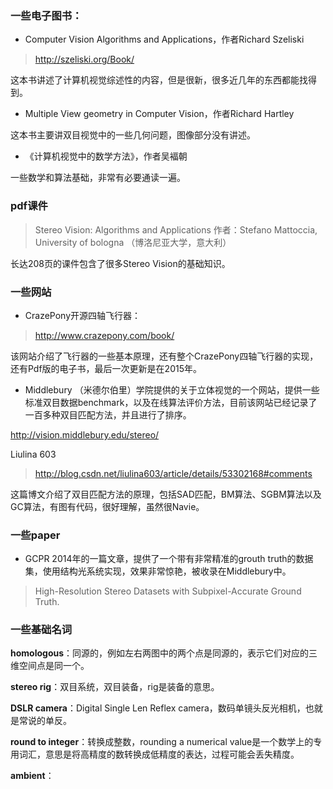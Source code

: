 ### 一些电子图书：

- Computer Vision Algorithms and Applications，作者Richard Szeliski

> http://szeliski.org/Book/

这本书讲述了计算机视觉综述性的内容，但是很新，很多近几年的东西都能找得到。

- Multiple View geometry in Computer Vision，作者Richard Hartley

这本书主要讲双目视觉中的一些几何问题，图像部分没有讲述。

- 《计算机视觉中的数学方法》，作者吴褔朝

一些数学和算法基础，非常有必要通读一遍。

### pdf课件

> Stereo Vision: Algorithms and Applications 作者：Stefano Mattoccia, University of bologna （博洛尼亚大学，意大利）

长达208页的课件包含了很多Stereo Vision的基础知识。

### 一些网站

- CrazePony开源四轴飞行器：

> http://www.crazepony.com/book/

该网站介绍了飞行器的一些基本原理，还有整个CrazePony四轴飞行器的实现，还有Pdf版的电子书，最后一次更新是在2015年。

- Middlebury （米德尔伯里）学院提供的关于立体视觉的一个网站，提供一些标准双目数据benchmark，以及在线算法评价方法，目前该网站已经记录了一百多种双目匹配方法，并且进行了排序。

http://vision.middlebury.edu/stereo/


Liulina 603
> http://blog.csdn.net/liulina603/article/details/53302168#comments

这篇博文介绍了双目匹配方法的原理，包括SAD匹配，BM算法、SGBM算法以及GC算法，有图有代码，很好理解，虽然很Navie。

### 一些paper

- GCPR 2014年的一篇文章，提供了一个带有非常精准的grouth truth的数据集，使用结构光系统实现，效果非常惊艳，被收录在Middlebury中。

> High-Resolution Stereo Datasets with Subpixel-Accurate Ground Truth.

### 一些基础名词

**homologous**：同源的，例如左右两图中的两个点是同源的，表示它们对应的三维空间点是同一个。

**stereo rig**：双目系统，双目装备，rig是装备的意思。

**DSLR camera**：Digital Single Len Reflex camera，数码单镜头反光相机，也就是常说的单反。

**round to integer**：转换成整数，rounding a numerical value是一个数学上的专用词汇，意思是将高精度的数转换成低精度的表达，过程可能会丢失精度。

**ambient**：
